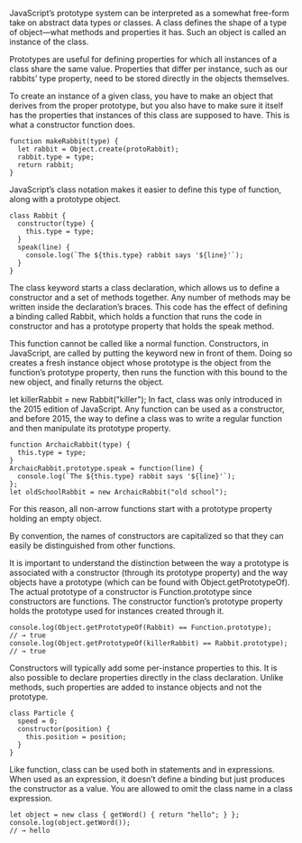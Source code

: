 JavaScript’s prototype system can be interpreted as a somewhat free-form take on abstract data types or classes. A class defines the shape of a type of object—what methods and properties it has. Such an object is called an instance of the class.

Prototypes are useful for defining properties for which all instances of a class share the same value. Properties that differ per instance, such as our rabbits’ type property, need to be stored directly in the objects themselves.

To create an instance of a given class, you have to make an object that derives from the proper prototype, but you also have to make sure it itself has the properties that instances of this class are supposed to have. This is what a constructor function does.
```
function makeRabbit(type) {
  let rabbit = Object.create(protoRabbit);
  rabbit.type = type;
  return rabbit;
}
```
JavaScript’s class notation makes it easier to define this type of function, along with a prototype object.

```
class Rabbit {
  constructor(type) {
    this.type = type;
  }
  speak(line) {
    console.log(`The ${this.type} rabbit says '${line}'`);
  }
}
```
The class keyword starts a class declaration, which allows us to define a constructor and a set of methods together. Any number of methods may be written inside the declaration’s braces. This code has the effect of defining a binding called Rabbit, which holds a function that runs the code in constructor and has a prototype property that holds the speak method.

This function cannot be called like a normal function. Constructors, in JavaScript, are called by putting the keyword new in front of them. Doing so creates a fresh instance object whose prototype is the object from the function’s prototype property, then runs the function with this bound to the new object, and finally returns the object.

let killerRabbit = new Rabbit("killer");
In fact, class was only introduced in the 2015 edition of JavaScript. Any function can be used as a constructor, and before 2015, the way to define a class was to write a regular function and then manipulate its prototype property.

```
function ArchaicRabbit(type) {
  this.type = type;
}
ArchaicRabbit.prototype.speak = function(line) {
  console.log(`The ${this.type} rabbit says '${line}'`);
};
let oldSchoolRabbit = new ArchaicRabbit("old school");
```
For this reason, all non-arrow functions start with a prototype property holding an empty object.

By convention, the names of constructors are capitalized so that they can easily be distinguished from other functions.

It is important to understand the distinction between the way a prototype is associated with a constructor (through its prototype property) and the way objects have a prototype (which can be found with Object.getPrototypeOf). The actual prototype of a constructor is Function.prototype since constructors are functions. The constructor function’s prototype property holds the prototype used for instances created through it.

```
console.log(Object.getPrototypeOf(Rabbit) == Function.prototype);
// → true
console.log(Object.getPrototypeOf(killerRabbit) == Rabbit.prototype);
// → true
```
Constructors will typically add some per-instance properties to this. It is also possible to declare properties directly in the class declaration. Unlike methods, such properties are added to instance objects and not the prototype.

```
class Particle {
  speed = 0;
  constructor(position) {
    this.position = position;
  }
}
```
Like function, class can be used both in statements and in expressions. When used as an expression, it doesn’t define a binding but just produces the constructor as a value. You are allowed to omit the class name in a class expression.

```
let object = new class { getWord() { return "hello"; } };
console.log(object.getWord());
// → hello
```